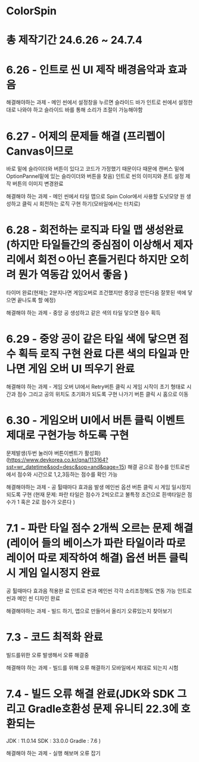 # ColorSpin



# 총 제작기간 24.6.26 ~ 24.7.4 

# 6.26 - 인트로 씬 UI 제작 배경음악과 효과음 

해결해야하는 과제 - 메인 씬에서 설정창을 누르면 
슬라이드 바가 인트로 씬에서 설정한대로 나와야 하고 슬라이드 바를 통해 소리가 조절이 가능해야함

# 6.27 - 어제의 문제들 해결 (프리펩이 Canvas이므로 
바로 밑에 슬라이더와 버튼이 있다고 코드가 가정했기 때문이다 때문에 캔버스 밑에 OptionPannel밑에 있는 슬라이더와 버튼을 찾음)
인트로 씬의 이미지와 폰트 설정 제작 버튼의 이미지 변경완료

해결해야 하는 과제 - 메인 씬에서 타일 맵으로 Spin Color에서 사용할 도넛모양 원 생성하고 클릭 시 
회전하는 로직 구현 하기(모바일에서는 터치로)

# 6.28 - 회전하는 로직과 타일 맵 생성완료(하지만 타일들간의 중심점이 이상해서 제자리에서 회전ㅇ아닌 흔들거린다 하지만 오히려 뭔가 역동감 있어서 좋음 )
타이머 완료(현재는 2분지나면 게임오버로 조건했지만 중앙공 만든다음 잘못된 색에 닿으면 끝나도록 할 예정)

해결해야 하는 과제 - 중앙 공 생성하고 같은 색의 타일 닿으면 점수 획득

# 6.29 - 중앙 공이 같은 타일 색에 닿으면 점수 획득 로직 구현 완료 다른 색의 타일과 만나면 게임 오버 UI 띄우기 완료 

해결해야 하는 과제 - 게임 오버 UI에서 Retry버튼 클릭 시 게임 시작이 초기 형태로 시간과 점수 그리고 공의 위치도 초기화가 되도록 구현
나가기 버튼 클릭 시 홈으로 이동

# 6.30 - 게임오버 UI에서 버튼 클릭 이벤트 제대로 구현가능 하도록 구현
문제발생(두번 눌러야 버튼이벤트가 활성화)(https://www.devkorea.co.kr/qna/113164?sst=wr_datetime&sod=desc&sop=and&page=15)
해결
공으로 점수를 인트로씬에서 점수와 시간으로 1,2,3등하는 점수를 확인 가능

해결해야하는 과제 - 공 튈때마다 효과음 발생
메인씬 옵션 버튼 클릭 시 게임 일시정지 되도록 구현
(현재 문제: 파란 타일은 점수가 2씩오르고 불특정 조건으로 흰색타일은 점수가 1 혹은 2로 점수가 오른다 )

# 7.1 - 파란 타일 점수 2개씩 오르는 문제 해결(레이어 들의 베이스가 파란 타일이라 따로 레이어 따로 제작하여 해결) 옵션 버튼 클릭 시 게임 일시정지 완료
공 튈때마다 효과음 적용완 료 인트로 씬과 메인씬 각각 소리조정해도 연동 가능
인트로씬과 메인 씬 디자인 완료

해결해야하는 과제 - 빌드 하기, 앱으로 만들어서 올리기
오류있는지 찾아보기  

# 7.3 - 코드 최적화 완료 
빌드를위한 오류 발생해서 오류 해결중

해결해야 하는 과제 - 빌드를 위해 오류 해결하기
모바일에서 제대로 되는지 시험

# 7.4 - 빌드 오류 해결 완료(JDK와 SDK 그리고 Gradle호환성 문제 유니티 22.3에 호환되는 
JDK : 11.0.14
SDK : 33.0.0
Gradle : 7.6
) 

해결해야 하는 과제 - 실행 해보며 오류 잡기
